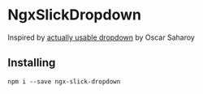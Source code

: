 # NgxSlickDropdown

Inspired by [actually usable dropdown](https://codepen.io/oscarsaharoy/pen/JjEbReo) by Oscar Saharoy

## Installing
`npm i --save ngx-slick-dropdown`
